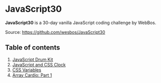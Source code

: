 # JavaScript30

**JavaScript30** is a 30-day vanilla JavaScript coding challenge by WebBos.

Source: https://github.com/wesbos/JavaScript30

## Table of contents

1. [JavaScript Drum Kit](01-js-drum-kit/)
2. [JavaScript and CSS Clock](02-js-and-css-clock/)
3. [CSS Variables](03-css-variables/)
4. [Array Cardio: Part 1](04-array-cardio/)
